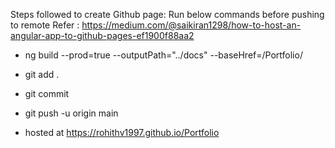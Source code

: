 Steps followed to create Github page:
Run below commands before pushing to remote
Refer : https://medium.com/@saikiran1298/how-to-host-an-angular-app-to-github-pages-ef1900f88aa2

* ng build --prod=true --outputPath="../docs" --baseHref=/Portfolio/

* git add .

* git commit 

* git push -u origin main 

* hosted at https://rohithv1997.github.io/Portfolio